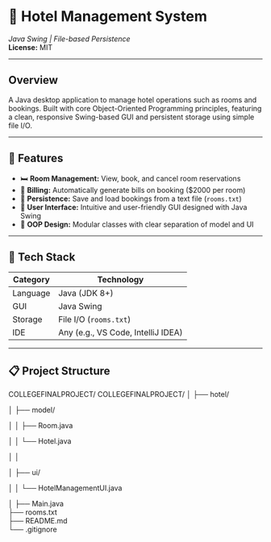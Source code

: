 # 🏨 Hotel Management System  
*Java Swing | File-based Persistence*  
**License:** MIT  

---

## Overview  
A Java desktop application to manage hotel operations such as rooms and bookings. Built with core Object-Oriented Programming principles, featuring a clean, responsive Swing-based GUI and persistent storage using simple file I/O.

---

## 🚀 Features  

- 🛏️ **Room Management:** View, book, and cancel room reservations  
- 🧾 **Billing:** Automatically generate bills on booking ($2000 per room)  
- 💾 **Persistence:** Save and load bookings from a text file (`rooms.txt`)  
- 🎨 **User Interface:** Intuitive and user-friendly GUI designed with Java Swing  
- 🧠 **OOP Design:** Modular classes with clear separation of model and UI  

---

## 🧰 Tech Stack  

| Category    | Technology       |  
|-------------|------------------|  
| Language    | Java (JDK 8+)    |  
| GUI         | Java Swing       |  
| Storage     | File I/O (`rooms.txt`) |  
| IDE         | Any (e.g., VS Code, IntelliJ IDEA) |  

---

## 📋 Project Structure  
COLLEGEFINALPROJECT/
 COLLEGEFINALPROJECT/
│
├── hotel/

│   ├── model/


│   │   ├── Room.java    


│   │   └── Hotel.java      

│   │

│   ├── ui/

│   │   └── HotelManagementUI.java  

│
├── Main.java                      
├── rooms.txt                       
├── README.md                      
└── .gitignore                      
